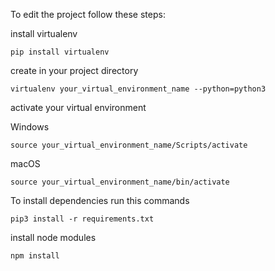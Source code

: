 To edit the project
follow these steps:

install virtualenv

    pip install virtualenv

create in your project directory

    virtualenv your_virtual_environment_name --python=python3

activate your virtual environment

Windows

    source your_virtual_environment_name/Scripts/activate

macOS    

    source your_virtual_environment_name/bin/activate

To install dependencies run this commands


    pip3 install -r requirements.txt

install node modules


    npm install

